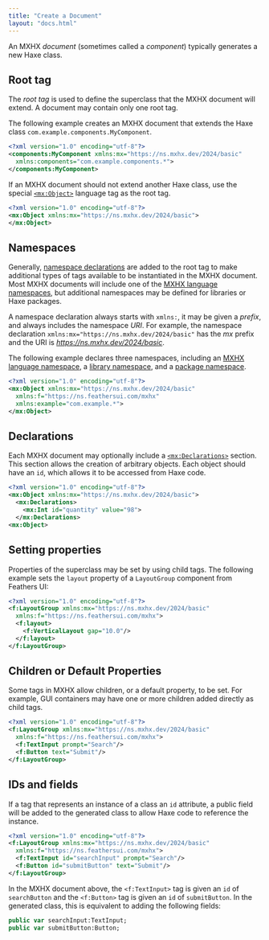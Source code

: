 ```yaml
---
title: "Create a Document"
layout: "docs.html"
---
```


An MXHX _document_ (sometimes called a _component_) typically generates a new Haxe class.

## Root tag

The _root tag_ is used to define the superclass that the MXHX document will extend. A document may contain only one root tag.

The following example creates an MXHX document that extends the Haxe class `com.example.components.MyComponent`.

```xml
<?xml version="1.0" encoding="utf-8"?>
<components:MyComponent xmlns:mx="https://ns.mxhx.dev/2024/basic"
  xmlns:components="com.example.components.*">
</components:MyComponent>
```

If an MXHX document should not extend another Haxe class, use the special [`<mx:Object>`](./language-tags.md#object) language tag as the root tag.

```xml
<?xml version="1.0" encoding="utf-8"?>
<mx:Object xmlns:mx="https://ns.mxhx.dev/2024/basic">
</mx:Object>
```

## Namespaces

Generally, [namespace declarations](./namespaces.md) are added to the root tag to make additional types of tags available to be instantiated in the MXHX document. Most MXHX documents will include one of the [MXHX language namespaces](./language-namespaces.md), but additional namespaces may be defined for libraries or Haxe packages.

A namespace declaration always starts with `xmlns:`, it may be given a _prefix_, and always includes the namespace _URI_. For example, the namespace declaration `xmlns:mx="https://ns.mxhx.dev/2024/basic"` has the _mx_ prefix and the URI is _https://ns.mxhx.dev/2024/basic_.

The following example declares three namespaces, including an [MXHX language namespace](./language-namespaces.md), a [library namespace](./namespaces.md#library-namespaces), and a [package namespace](./namespaces.md#package-namespaces).

```xml
<?xml version="1.0" encoding="utf-8"?>
<mx:Object xmlns:mx="https://ns.mxhx.dev/2024/basic"
  xmlns:f="https://ns.feathersui.com/mxhx"
  xmlns:example="com.example.*">
</mx:Object>
```

## Declarations

Each MXHX document may optionally include a [`<mx:Declarations>`](./language-tags.md#declarations) section. This section allows the creation of arbitrary objects. Each object should have an `id`, which allows it to be accessed from Haxe code.

```xml
<?xml version="1.0" encoding="utf-8"?>
<mx:Object xmlns:mx="https://ns.mxhx.dev/2024/basic">
  <mx:Declarations>
    <mx:Int id="quantity" value="98">
  </mx:Declarations>
<mx:Object>
```

## Setting properties

Properties of the superclass may be set by using child tags. The following example sets the `layout` property of a `LayoutGroup` component from Feathers UI:

```xml
<?xml version="1.0" encoding="utf-8"?>
<f:LayoutGroup xmlns:mx="https://ns.mxhx.dev/2024/basic"
  xmlns:f="https://ns.feathersui.com/mxhx">
  <f:layout>
    <f:VerticalLayout gap="10.0"/>
  </f:layout>
</f:LayoutGroup>
```

## Children or Default Properties

Some tags in MXHX allow children, or a default property, to be set. For example, GUI containers may have one or more children added directly as child tags.

```xml
<?xml version="1.0" encoding="utf-8"?>
<f:LayoutGroup xmlns:mx="https://ns.mxhx.dev/2024/basic"
  xmlns:f="https://ns.feathersui.com/mxhx">
  <f:TextInput prompt="Search"/>
  <f:Button text="Submit"/>
</f:LayoutGroup>
```

## IDs and fields

If a tag that represents an instance of a class an `id` attribute, a public field will be added to the generated class to allow Haxe code to reference the instance.

```xml
<?xml version="1.0" encoding="utf-8"?>
<f:LayoutGroup xmlns:mx="https://ns.mxhx.dev/2024/basic"
  xmlns:f="https://ns.feathersui.com/mxhx">
  <f:TextInput id="searchInput" prompt="Search"/>
  <f:Button id="submitButton" text="Submit"/>
</f:LayoutGroup>
```

In the MXHX document above, the `<f:TextInput>` tag is given an `id` of `searchButton` and the `<f:Button>` tag is given an `id` of `submitButton`. In the generated class, this is equivalent to adding the following fields:

```haxe
public var searchInput:TextInput;
public var submitButton:Button;
```